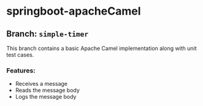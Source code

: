 # springboot-apacheCamel


## Branch: `simple-timer`

This branch contains a basic Apache Camel implementation along with unit test cases.

### Features:
- Receives a message  
- Reads the message body  
- Logs the message body  
